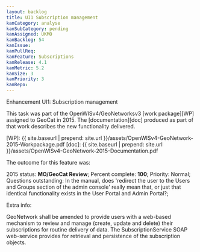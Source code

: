 ```yaml
---
layout: backlog
title: UI1 Subscription management
kanCategory: analyse
kanSubCategory: pending
kanAssigned: UKMO
kanBacklog: 54
kanIssue:
kanPullReq:
kanFeature: Subscriptions
kanRelease: 4.1
kanMetric: 5.2
kanSize: 3
kanPriority: 3
kanRepo:
---
```

Enhancement UI1: Subscription management

This task was part of the OpenWISv4/GeoNetworksv3 [work package][WP] assigned to GeoCat in 2015.  The [documentation][doc] produced as part of that work describes the new functionality delivered.

[WP]: {{ site.baseurl | prepend: site.url }}/assets/OpenWISv4-GeoNetwork-2015-Workpackage.pdf
[doc]: {{ site.baseurl | prepend: site.url }}/assets/OpenWISv4-GeoNetwork-2015-Documentation.pdf

The outcome for this feature was:

2015 status: **MO/GeoCat Review**; Percent complete: **100**; Priority: Normal; Questions outstanding: In the manual, does 'redirect the user to the Users and Groups section of the admin console' really mean that, or just that identical functionality exists in the User Portal and Admin Portal?;

Extra info:

GeoNetwork shall be amended to provide users with a web-based mechanism to review and manage (create, update and delete) their subscriptions for routine delivery of data.
The SubscriptionService SOAP web-service provides for retrieval and persistence of the subscription objects.
